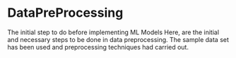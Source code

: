 # DataPreProcessing
The initial step to do before implementing ML Models
Here, are the initial and necessary steps to be done in data preprocessing.
The sample data set has been used and preprocessing techniques had carried out.
